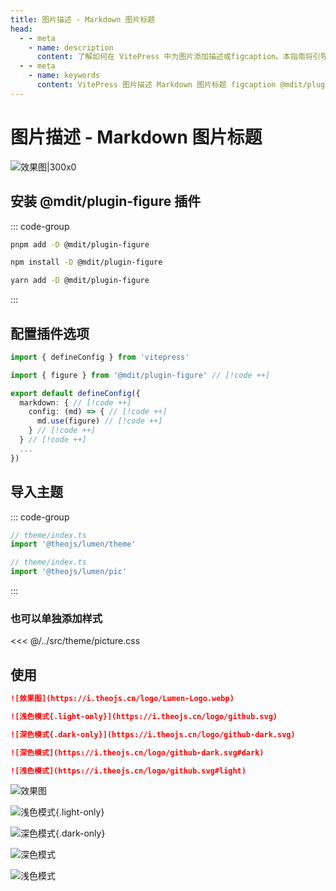 ```yaml
---
title: 图片描述 - Markdown 图片标题
head:
  - - meta
    - name: description
      content: 了解如何在 VitePress 中为图片添加描述或figcaption。本指南将引导你安装和配置 @mdit/plugin-figure 插件，并应用 @theojs/lumen 的样式，以支持图片标题和在明暗模式下显示不同的图片。
  - - meta
    - name: keywords
      content: VitePress 图片描述 Markdown 图片标题 figcaption @mdit/plugin-figure @theojs/lumen 图片样式 CSS light/dark模式 明暗模式 图片配置 theojs VitePress插件 图片注解
---
```


# 图片描述 - Markdown 图片标题

![效果图|300x0](https://i.theojs.cn/logo/Lumen-Logo.webp '效果图')

## 安装 @mdit/plugin-figure 插件

::: code-group

```sh [pnpm]
pnpm add -D @mdit/plugin-figure
```

```sh [npm]
npm install -D @mdit/plugin-figure

```

```sh [yarn]
yarn add -D @mdit/plugin-figure
```

:::

## 配置插件选项

```ts [.vitepress/config.mts]
import { defineConfig } from 'vitepress'

import { figure } from '@mdit/plugin-figure' // [!code ++]

export default defineConfig({
  markdown: { // [!code ++]
    config: (md) => { // [!code ++]
      md.use(figure) // [!code ++]
    } // [!code ++]
  } // [!code ++]
  ...
})
```

## 导入主题

::: code-group

```ts [所有主题]
// theme/index.ts
import '@theojs/lumen/theme'
```

```ts [单独导入]
// theme/index.ts
import '@theojs/lumen/pic'
```

:::

### 也可以单独添加样式

<<< @/../src/theme/picture.css

## 使用

```md
![效果图](https://i.theojs.cn/logo/Lumen-Logo.webp)

![浅色模式{.light-only}](https://i.theojs.cn/logo/github.svg)

![深色模式{.dark-only}](https://i.theojs.cn/logo/github-dark.svg)

![深色模式](https://i.theojs.cn/logo/github-dark.svg#dark)

![浅色模式](https://i.theojs.cn/logo/github.svg#light)
```

![效果图](https://i.theojs.cn/logo/Lumen-Logo.webp)

![浅色模式{.light-only}](https://i.theojs.cn/logo/github.svg)

![深色模式{.dark-only}](https://i.theojs.cn/logo/github-dark.svg)

![深色模式](https://i.theojs.cn/logo/github-dark.svg#dark)

![浅色模式](https://i.theojs.cn/logo/github.svg#light)
